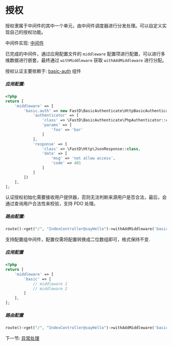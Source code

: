 # 授权

授权隶属于中间件的其中一个单元，由中间件调度器进行分发处理。可以自定义实现自己的授权功能。

中间件实现: [中间件](3-2-middleware.md)

已完成的中间件，通过应用配置文件的 `middleware` 配置项进行配置，可以进行多维数据进行嵌套，最终通过 `withMiddleware` 获取 `withAddMiddleware` 进行分配。

授权认证主要依赖于: [basic-auth](https://github.com/JanHuang/basic-authenticate) 组件

##### 应用配置: 

```php
<?php
return [
    'middleware' => [
        'basic.auth' => new FastD\BasicAuthenticate\HttpBasicAuthentication([
            'authenticator' => [
                'class' => \FastD\BasicAuthenticate\PhpAuthenticator::class,
                'params' => [
                    'foo' => 'bar'
                ]
            ],
            'response' => [
                'class' => \FastD\Http\JsonResponse::class,
                'data' => [
                    'msg' => 'not allow access',
                    'code' => 401
                ]
            ]
        ])
    ],
];
```

认证授权初始化需要接收用户提供器，否则无法判断来源用户是否合法，最后，会通过查询用户合法性来校验，支持 PDO 处理。

##### 路由配置: 

```php
route()->get("/", "IndexController@sayHello")->withAddMiddleware('basic.auth');
```

支持配置组中间件，配置仅需将配置转换成二位数组即可，格式保持不变.

##### 应用配置

```php
<?php
return [
    'middleware' => [
        'basic' => [
            // middleware 1
            // middleware 2
        ]
    ],
];
```

##### 路由配置

```php
route()->get("/", "IndexController@sayHello")->withAddMiddleware('basic.auth');
```

下一节: [异常处理](2-5-exception-logger-handling.md)
